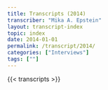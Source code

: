 ```yaml
---
title: Transcripts (2014)
transcriber: "Mika A. Epstein"
layout: transcript-index
topic: index
date: 2014-01-01
permalink: /transcript/2014/
categories: ["Interviews"]
tags: [""]
---
```


{{< transcripts >}}

